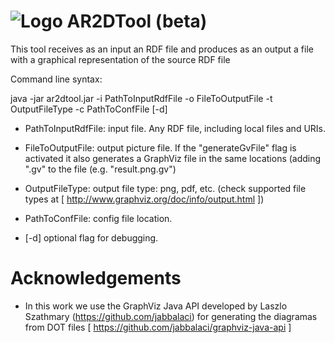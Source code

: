 ![Logo](https://dl.dropboxusercontent.com/u/4192819/logoard2tool.png) AR2DTool (beta)
===============



This tool receives as an input an RDF file and produces as an output a file with a graphical representation of the source RDF file

Command line syntax:

java -jar ar2dtool.jar -i PathToInputRdfFile -o FileToOutputFile -t OutputFileType -c PathToConfFile [-d]

- PathToInputRdfFile: input file. Any RDF file, including local files and URIs.

- FileToOutputFile: output picture file. If the "generateGvFile" flag is activated it also generates a GraphViz file in the same locations (adding ".gv" to the file (e.g. "result.png.gv")

- OutputFileType: output file type: png, pdf, etc. (check supported file types at [ http://www.graphviz.org/doc/info/output.html ])

- PathToConfFile: config file location. 

- [-d] optional flag for debugging. 

Acknowledgements
===============

- In this work we use the GraphViz Java API developed by Laszlo Szathmary (https://github.com/jabbalaci) for generating the diagramas from DOT files [ https://github.com/jabbalaci/graphviz-java-api ]